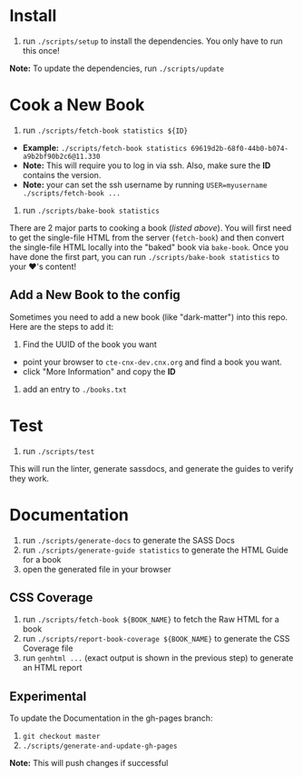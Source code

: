 # Install

1. run `./scripts/setup` to install the dependencies. You only have to run this once!

**Note:** To update the dependencies, run `./scripts/update`

# Cook a New Book

1. run `./scripts/fetch-book statistics ${ID}`
  - **Example:** `./scripts/fetch-book statistics 69619d2b-68f0-44b0-b074-a9b2bf90b2c6@11.330`
  - **Note:** This will require you to log in via ssh. Also, make sure the **ID** contains the version.
  - **Note:** your can set the ssh username by running `USER=myusername ./scripts/fetch-book ...`
1. run `./scripts/bake-book statistics`

There are 2 major parts to cooking a book (_listed above_). You will first need to get the single-file HTML from the server (`fetch-book`) and then convert the single-file HTML locally into the "baked" book via `bake-book`. Once you have done the first part, you can run `./scripts/bake-book statistics` to your :heart:'s content!


## Add a New Book to the config

Sometimes you need to add a new book (like "dark-matter") into this repo. Here are the steps to add it:

1. Find the UUID of the book you want
  - point your browser to `cte-cnx-dev.cnx.org` and find a book you want.
  - click "More Information" and copy the **ID**
1. add an entry to `./books.txt`


# Test

1. run `./scripts/test`

This will run the linter, generate sassdocs, and generate the guides to verify they work.

# Documentation

1. run `./scripts/generate-docs` to generate the SASS Docs
1. run `./scripts/generate-guide statistics` to generate the HTML Guide for a book
1. open the generated file in your browser

## CSS Coverage

1. run `./scripts/fetch-book ${BOOK_NAME}` to fetch the Raw HTML for a book
1. run `./scripts/report-book-coverage ${BOOK_NAME}` to generate the CSS Coverage file
1. run `genhtml ...` (exact output is shown in the previous step) to generate an HTML report


## Experimental

To update the Documentation in the gh-pages branch:

1. `git checkout master`
1. `./scripts/generate-and-update-gh-pages`

**Note:** This will push changes if successful
